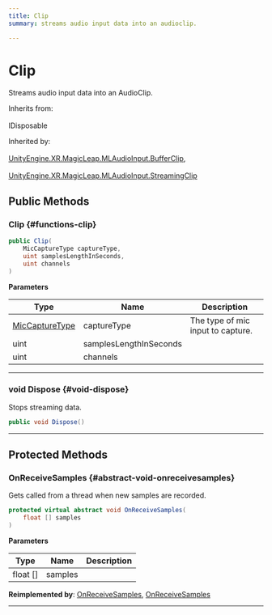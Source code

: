 ```yaml
---
title: Clip
summary: streams audio input data into an audioclip. 

---
```


# Clip




Streams audio input data into an AudioClip.   


Inherits from: <br></br>IDisposable

Inherited by: <br></br>[UnityEngine.XR.MagicLeap.MLAudioInput.BufferClip](/versioned_docs/version-03-Jan-2023/unity-api/api/UnityEngine.XR.MagicLeap/MLAudioInput/UnityEngine.XR.MagicLeap.MLAudioInput.BufferClip.md), <br></br>[UnityEngine.XR.MagicLeap.MLAudioInput.StreamingClip](/versioned_docs/version-03-Jan-2023/unity-api/api/UnityEngine.XR.MagicLeap/MLAudioInput/UnityEngine.XR.MagicLeap.MLAudioInput.StreamingClip.md)




## Public Methods

###  Clip {#functions-clip}

```csharp
public Clip(
    MicCaptureType captureType,
    uint samplesLengthInSeconds,
    uint channels
)
```


**Parameters**

| Type | Name  | Description  | 
|--|--|--|
| [MicCaptureType](/versioned_docs/version-03-Jan-2023/unity-api/api/UnityEngine.XR.MagicLeap/MLAudioInput/UnityEngine.XR.MagicLeap.MLAudioInput.md#enums-miccapturetype) |captureType|The type of mic input to capture. |
| uint |samplesLengthInSeconds||
| uint |channels||






-----------

### void Dispose {#void-dispose}

Stops streaming data. 

```csharp
public void Dispose()
```






-----------

## Protected Methods

### OnReceiveSamples {#abstract-void-onreceivesamples}

Gets called from a thread when new samples are recorded. 

```csharp
protected virtual abstract void OnReceiveSamples(
    float [] samples
)
```


**Parameters**

| Type | Name  | Description  | 
|--|--|--|
| float [] |samples||




**Reimplemented by**: [OnReceiveSamples](/versioned_docs/version-03-Jan-2023/unity-api/api/UnityEngine.XR.MagicLeap/MLAudioInput/UnityEngine.XR.MagicLeap.MLAudioInput.StreamingClip.md#override-void-onreceivesamples), [OnReceiveSamples](/versioned_docs/version-03-Jan-2023/unity-api/api/UnityEngine.XR.MagicLeap/MLAudioInput/UnityEngine.XR.MagicLeap.MLAudioInput.BufferClip.md#override-void-onreceivesamples)



-----------

